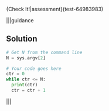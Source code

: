 {Check It!|assessment}(test-64983983)

|||guidance
## Solution
```python
# Get N from the command line
N = sys.argv[2]

# Your code goes here
ctr = 0
while ctr <= N:
  print(ctr)
  ctr = ctr + 1
```
|||